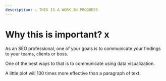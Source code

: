 ```yaml
---
description: ⚠️ THIS IS A WORK IN PROGRESS
---
```


# Why this is important? x

As an SEO professional, one of your goals is to communicate your findings to your teams, clients or boss.

One of the best ways to that is to communicate using data visualization. 

A little plot will 100 times more effective than a paragraph of text.

